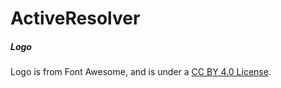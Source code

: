 # ActiveResolver

##### Logo

Logo is from Font Awesome, and is under a [CC BY 4.0 License](https://creativecommons.org/licenses/by/4.0/).